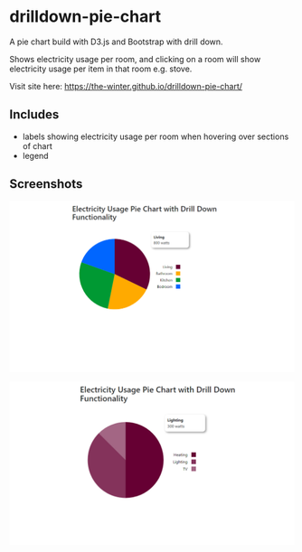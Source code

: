 # drilldown-pie-chart
A pie chart build with D3.js and Bootstrap with drill down.

Shows electricity usage per room, and clicking on a room will show electricity usage per item in that room e.g. stove.

Visit site here: https://the-winter.github.io/drilldown-pie-chart/
## Includes
- labels showing electricity usage per room when hovering over sections of chart
- legend

## Screenshots

![Level 0 chart](/screenshots/screenshot1.png)

![Level 1 chart](/screenshots/screenshot2.png)
